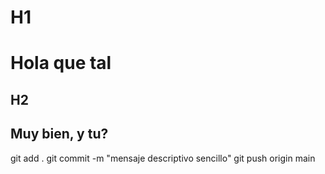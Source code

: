 # H1
# Hola que tal

## H2
## Muy bien, y tu?

git add .
git commit -m "mensaje descriptivo sencillo"
git push origin main

